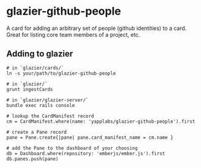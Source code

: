 glazier-github-people
======================

A card for adding an arbitrary set of people (github identities) to
a card. Great for listing core team members of a project, etc.


## Adding to glazier

    # in `glazier/cards/`
    ln -s your/path/to/glazier-github-people

    # in `glazier/`
    grunt ingestCards

    # in `glazier/glazier-server/`
    bundle exec rails console

    # lookup the CardManifest record
    cm = CardManifest.where(name: 'yapplabs/glazier-github-people').first

    # create a Pane record
    pane = Pane.create{|pane| pane.card_manifest_name = cm.name }

    # add the Pane to the dashboard of your choosing
    db = Dashboard.where(repository: 'emberjs/ember.js').first
    db.panes.push(pane)
